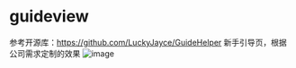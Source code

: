 # guideview
参考开源库：https://github.com/LuckyJayce/GuideHelper
新手引导页，根据公司需求定制的效果
![image](https://github.com/lhmmouse/guideview/blob/master/guid1.gif)
